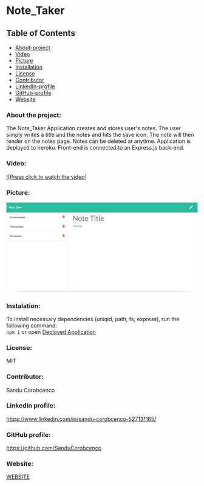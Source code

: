 # Note_Taker

## Table of Contents

* [About-project](#Description)
* [Video](#Video)
* [Picture](#Picture)
* [Installation](#Installation)
* [License](#License)
* [Contributor](#Contributor)
* [LinkedIn-profile](#LinkedIn-profile)
* [GitHub-profile](#GitHub-profile)
* [Website](#Website)



### About the project:
The Note_Taker Application creates and stores user's notes. The user simply writes a title and the notes and hits the save icon. The note will then render on the notes page. Notes can be deleted at anytime. Application is deployed to heroku. Front-end is connected to an Express.js back-end.



### Video:
[![Press click to watch the video]](https://drive.google.com/file/d/1hxI5b3uLeyAvTdCvhkLpGskZWzU4EXpD/view)

### Picture:
![Picture](./public/assets/img/1.png) 

### Instalation:
To install necessary dependencies (uniqid, path, fs, express), run the following command: <br>
`
npm i
` 
or 
open [Deployed Application](https://sleepy-wildwood-04274.herokuapp.com/)

### License:
MIT

### Contributor:
Sandu Corobcenco

### LinkedIn profile:
https://www.linkedin.com/in/sandu-corobcenco-527131165/

### GitHub profile:
https://github.com/SanduCorobcenco

### Website:
[WEBSITE](https://sleepy-wildwood-04274.herokuapp.com/)

